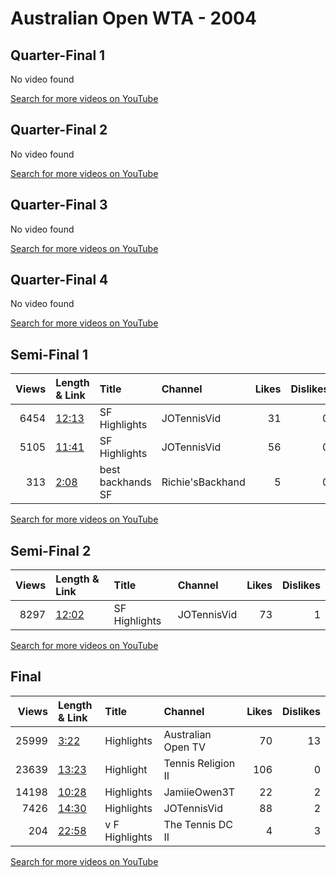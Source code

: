 
# Australian Open WTA - 2004
    
## Quarter-Final 1
No video found

[Search for more videos on YouTube](https://www.youtube.com/results?search_query=%22australian+open%22+%22Henin%22+%22Davenport%22+%222004%22+%22highlights%22)     

## Quarter-Final 2
No video found

[Search for more videos on YouTube](https://www.youtube.com/results?search_query=%22australian+open%22+%22Zuluaga%22+%22Mauresmo%22+%222004%22+%22highlights%22)     

## Quarter-Final 3
No video found

[Search for more videos on YouTube](https://www.youtube.com/results?search_query=%22australian+open%22+%22Schnyder%22+%22Raymond%22+%222004%22+%22highlights%22)     

## Quarter-Final 4
No video found

[Search for more videos on YouTube](https://www.youtube.com/results?search_query=%22australian+open%22+%22Clijsters%22+%22Myskina%22+%222004%22+%22highlights%22)     

## Semi-Final 1
|   Views | Length & Link                                        | Title                 | Channel          |   Likes |   Dislikes |
|--------:|:-----------------------------------------------------|:----------------------|:-----------------|--------:|-----------:|
|    6454 | [12:13](https://www.youtube.com/watch?v=hKAykX5uuxI) | SF Highlights         | JOTennisVid      |      31 |          0 |
|    5105 | [11:41](https://www.youtube.com/watch?v=HRCcbN7dMfk) | SF Highlights         | JOTennisVid      |      56 |          0 |
|     313 | [2:08](https://www.youtube.com/watch?v=CMt9UTJ-Cwc)  | best backhands     SF | Richie'sBackhand |       5 |          0 |

[Search for more videos on YouTube](https://www.youtube.com/results?search_query=%22australian+open%22+%22Henin%22+%22Zuluaga%22+%222004%22+%22highlights%22)     

## Semi-Final 2
|   Views | Length & Link                                        | Title         | Channel     |   Likes |   Dislikes |
|--------:|:-----------------------------------------------------|:--------------|:------------|--------:|-----------:|
|    8297 | [12:02](https://www.youtube.com/watch?v=z4UGVDutDXQ) | SF Highlights | JOTennisVid |      73 |          1 |

[Search for more videos on YouTube](https://www.youtube.com/results?search_query=%22australian+open%22+%22Clijsters%22+%22Schnyder%22+%222004%22+%22highlights%22)     

## Final
|   Views | Length & Link                                        | Title               | Channel            |   Likes |   Dislikes |
|--------:|:-----------------------------------------------------|:--------------------|:-------------------|--------:|-----------:|
|   25999 | [3:22](https://www.youtube.com/watch?v=kHk769PCBSw)  | Highlights          | Australian Open TV |      70 |         13 |
|   23639 | [13:23](https://www.youtube.com/watch?v=51wd0VkkYhM) | Highlight           | Tennis Religion II |     106 |          0 |
|   14198 | [10:28](https://www.youtube.com/watch?v=CWQbx0OT_os) | Highlights          | JamiieOwen3T       |      22 |          2 |
|    7426 | [14:30](https://www.youtube.com/watch?v=Ow1JUVjDq_I) | Highlights          | JOTennisVid        |      88 |          2 |
|     204 | [22:58](https://www.youtube.com/watch?v=GnEtmFWqt1A) | v      F Highlights | The Tennis DC II   |       4 |          3 |

[Search for more videos on YouTube](https://www.youtube.com/results?search_query=%22australian+open%22+%22Henin%22+%22Clijsters%22+%222004%22+%22highlights%22)     
